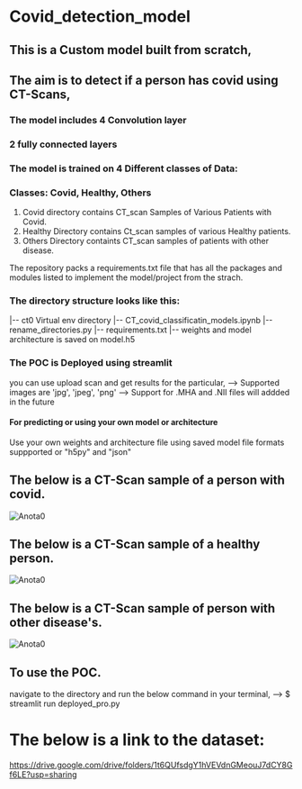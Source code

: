 # Covid_detection_model

## This is a Custom model built from scratch, 
## The aim is to detect if a person has covid using CT-Scans,

### The model includes 4 Convolution layer
### 2 fully connected layers

### The model is trained on 4 Different classes of Data:
### Classes: Covid, Healthy, Others
1. Covid directory contains CT_scan Samples of Various Patients with Covid.
2. Healthy Directory contains Ct_scan samples of  various Healthy patients.
3. Others Directory containts CT_scan samples of patients with other disease.

The repository packs a requirements.txt file that has all the packages and modules listed to implement the model/project
from the strach.


### The directory structure looks like this:
|-- ct0   Virtual env directory
|-- CT_covid_classificatin_models.ipynb
|-- rename_directories.py
|-- requirements.txt
|-- weights and model architecture is saved on model.h5

### The POC is Deployed using streamlit

you can use upload scan and get results for the particular,
--> Supported images are 'jpg', 'jpeg', 'png'
--> Support for .MHA and .NII files will addded in the future

#### For predicting or using your own model or architecture
Use your own weights and architecture file using saved model file
formats suppported or "h5py" and "json"

## The below is a CT-Scan sample of a person with covid.
![Anota0](https://github.com/sahreen-haider/Covid_detection_model/assets/81517526/ffc52414-cffa-447b-885d-90eb64c8271d)

## The below is a CT-Scan sample of a healthy person.
![Anota0](https://github.com/sahreen-haider/Covid_detection_model/assets/81517526/1b253510-7acb-4ee9-a80a-24e13c2749f5)

## The below is a CT-Scan sample of person with other disease's.
![Anota0](https://github.com/sahreen-haider/Covid_detection_model/assets/81517526/afe864bc-fd7b-4e97-935a-9c38a2196104)

## To use the POC.
navigate to the directory and run the below command in your terminal,
--> $ streamlit run deployed_pro.py


# The below is a link to the dataset:
https://drive.google.com/drive/folders/1t6QUfsdgY1hVEVdnGMeouJ7dCY8Gf6LE?usp=sharing
